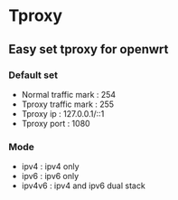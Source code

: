 # Tproxy

## Easy set tproxy for openwrt

### Default set
* Normal traffic mark : 254
* Tproxy traffic mark : 255
* Tproxy ip : 127.0.0.1/::1
* Tproxy port : 1080

### Mode
* ipv4 : ipv4 only
* ipv6 : ipv6 only
* ipv4v6 : ipv4 and ipv6 dual stack

